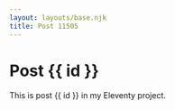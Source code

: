 ```yaml
---
layout: layouts/base.njk
title: Post 11505
---
```


# Post {{ id }}

This is post {{ id }} in my Eleventy project.
